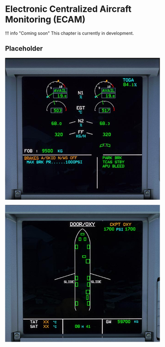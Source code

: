 # Electronic Centralized Aircraft Monitoring (ECAM)

!!! info "Coming soon"
    This chapter is currently in development.

## Placeholder

![Upper ECAM](../../assets/a32nx-briefing/front/Upper-ECAM.jpg "Upper ECAM")

![Lower ECAM](../../assets/a32nx-briefing/front/Lower-ECAM.jpg "Lower ECAM")
